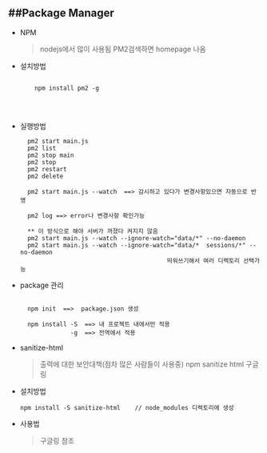

 
 ##Package Manager
 ------------
 
  - NPM  
    > nodejs에서 많이 사용됨
    > PM2검색하면 homepage 나옴
  - 설치방법
    <pre><code>
        npm install pm2 -g
    </code><pre>
 
  - 실행방법
    <pre><code>  pm2 start main.js
      pm2 list
      pm2 stop main
      pm2 stop    
      pm2 restart 
      pm2 delete 
 
      pm2 start main.js --watch  ==> 감시하고 있다가 변경사항있으면 자동으로 반영
 
      pm2 log ==> error나 변경사항 확인가능
 
      ** 이 방식으로 해야 서버가 꺼졌다 켜지지 않음
      pm2 start main.js --watch --ignore-watch="data/*" --no-daemon
      pm2 start main.js --watch --ignore-watch="data/*  sessions/*" --no-daemon
                                             띄워쓰기해서 여러 디렉토리 선택가능
    </code></pre>
 
  - package 관리
    <pre><code>
      npm init  ==>  package.json 생성
 
      npm install -S  ==> 내 프로젝트 내에서만 적용
                  -g  ==> 전역에서 적용
    </code></pre>
 
  - sanitize-html  
    > 출력에 대한 보안대책(점차 많은 사람들이 사용중)
    >           npm sanitize html 구글링
  
  - 설치방법
      <pre><code>npm install -S sanitize-html    // node_modules 디렉토리에 생성</code></pre>
 
  - 사용법  
    > 구글링 참조
 